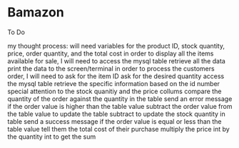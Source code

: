 # Bamazon

To Do

my thought process:
    will need variables for the product ID, stock quantity, price, order quantity, and the total cost
    in order to display all the items available for sale, I will need to
        access the mysql table
        retrieve all the data
        print the data to the screen/terminal
    in order to process the customers order, I will need to
        ask for the item ID
        ask for the desired quantity
        access the mysql table
        retrieve the specific information
            based on the id number
                special attention to the stock quanitiy and the price collums
        compare the quantity of the order against the quantity in the table
        send an error message if the order value is higher than the table value
        subtract the order value from the table value to update the table
            subtract to update the stock quantity in table
        send a success message if the order value is equal or less than the table value
        tell them the total cost of their purchase
            multiply the price int by the quantity int to get the sum
